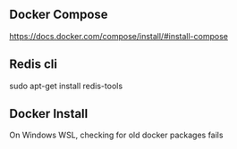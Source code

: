 ## Docker Compose  
https://docs.docker.com/compose/install/#install-compose

## Redis cli  
sudo apt-get install redis-tools

## Docker Install
On Windows WSL, checking for old docker packages fails


